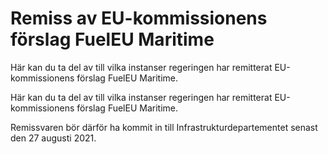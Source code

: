 # Remiss av EU-kommissionens förslag FuelEU Maritime

Här kan du ta del av till vilka instanser regeringen har remitterat EU-kommissionens förslag FuelEU Maritime.

Här kan du ta del av till vilka instanser regeringen har remitterat EU-kommissionens förslag FuelEU Maritime.

Remissvaren bör därför ha kommit in till Infrastrukturdepartementet senast den 27 augusti 2021.
